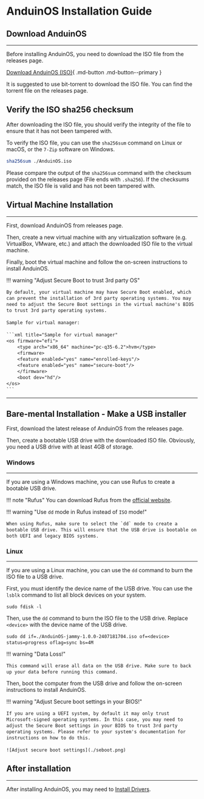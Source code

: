 # AnduinOS Installation Guide

## Download AnduinOS

---

Before installing AnduinOS, you need to download the ISO file from the releases page.

[Download AnduinOS (ISO)](https://download.anduinos.com/){ .md-button .md-button--primary }

It is suggested to use bit-torrent to download the ISO file. You can find the torrent file on the releases page.

## Verify the ISO sha256 checksum

After downloading the ISO file, you should verify the integrity of the file to ensure that it has not been tampered with.

To verify the ISO file, you can use the `sha256sum` command on Linux or macOS, or the `7-Zip` software on Windows.

```bash title="Verify ISO file on Linux or macOS"
sha256sum ./AnduinOS.iso
```

Please compare the output of the `sha256sum` command with the checksum provided on the releases page (File ends with `.sha256`). If the checksums match, the ISO file is valid and has not been tampered with.

## Virtual Machine Installation

---

First, download AnduinOS from releases page.

Then, create a new virtual machine with any virtualization software (e.g. VirtualBox, VMware, etc.) and attach the downloaded ISO file to the virtual machine.

Finally, boot the virtual machine and follow the on-screen instructions to install AnduinOS.

!!! warning "Adjust Secure Boot to trust 3rd party OS"

    By default, your virtual machine may have Secure Boot enabled, which can prevent the installation of 3rd party operating systems. You may need to adjust the Secure Boot settings in the virtual machine's BIOS to trust 3rd party operating systems.

    Sample for virtual manager:

    ```xml title="Sample for virtual manager"
    <os firmware="efi">
        <type arch="x86_64" machine="pc-q35-6.2">hvm</type>
        <firmware>
        <feature enabled="yes" name="enrolled-keys"/>
        <feature enabled="yes" name="secure-boot"/>
        </firmware>
        <boot dev="hd"/>
    </os>
    ```

---

## Bare-mental Installation - Make a USB installer

First, download the latest release of AnduinOS from the releases page.

Then, create a bootable USB drive with the downloaded ISO file. Obviously, you need a USB drive with at least 4GB of storage.

### Windows

---

If you are using a Windows machine, you can use Rufus to create a bootable USB drive.

!!! note "Rufus"
    You can download Rufus from the [official website](https://rufus.ie/).

!!! warning "Use `dd` mode in Rufus instead of `ISO` mode!"

    When using Rufus, make sure to select the `dd` mode to create a bootable USB drive. This will ensure that the USB drive is bootable on both UEFI and legacy BIOS systems.

### Linux

---

If you are using a Linux machine, you can use the `dd` command to burn the ISO file to a USB drive.

First, you must identify the device name of the USB drive. You can use the `lsblk` command to list all block devices on your system.

```shell title="List block devices"
sudo fdisk -l
```

Then, use the `dd` command to burn the ISO file to the USB drive. Replace `<device>` with the device name of the USB drive.

```shell title="Burning ISO to USB using dd on Linux"
sudo dd if=./AnduinOS-jammy-1.0.0-2407181704.iso of=<device> status=progress oflag=sync bs=4M
```

!!! warning "Data Loss!"

    This command will erase all data on the USB drive. Make sure to back up your data before running this command.

Then, boot the computer from the USB drive and follow the on-screen instructions to install AnduinOS.

!!! warning "Adjust Secure boot settings in your BIOS!"

    If you are using a UEFI system, by default it may only trust Microsoft-signed operating systems. In this case, you may need to adjust the Secure Boot settings in your BIOS to trust 3rd party operating systems. Please refer to your system's documentation for instructions on how to do this.

    ![Adjust secure boot settings](./seboot.png)

## After installation

---

After installing AnduinOS, you may need to [Install Drivers](./Install-Drivers.md).
